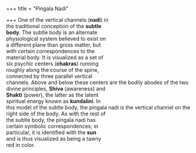 +++
title = "Pingala Nadi"

+++
One of the vertical channels (**nadi**) in  
the traditional conception of the **subtle**  
**body**. The subtle body is an alternate  
physiological system believed to exist on  
a different plane than gross matter, but  
with certain correspondences to the  
material body. It is visualized as a set of  
six psychic centers (**chakras**) running  
roughly along the course of the spine,  
connected by three parallel vertical  
channels. Above and below these centers are the bodily abodes of the two  
divine principles, **Shiva** (awareness) and  
**Shakti** (power), the latter as the latent  
spiritual energy known as **kundalini**. In  
this model of the subtle body, the pingala nadi is the vertical channel on the  
right side of the body. As with the rest of  
the subtle body, the pingala nadi has  
certain symbolic correspondences; in  
particular, it is identified with the **sun**  
and is thus visualized as being a tawny  
red in color.